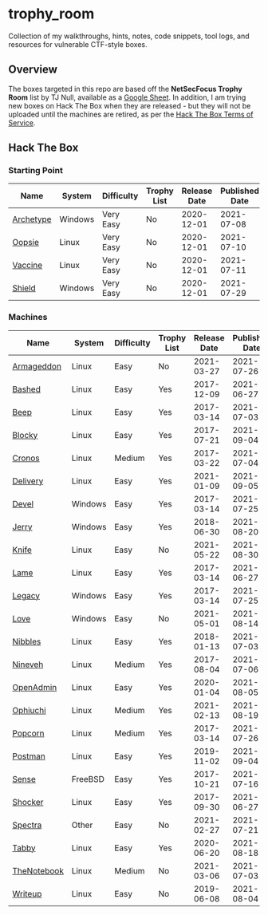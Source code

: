 # trophy_room

Collection of my walkthroughs, hints, notes, code snippets, tool logs, and resources for vulnerable CTF-style boxes.

## Overview

The boxes targeted in this repo are based off the **NetSecFocus Trophy Room** list by TJ Null, available as a [Google Sheet](https://docs.google.com/spreadsheets/d/1dwSMIAPIam0PuRBkCiDI88pU3yzrqqHkDtBngUHNCw8/htmlview). In addition, I am trying new boxes on Hack The Box when they are released - but they will not be uploaded until the machines are retired, as per the [Hack The Box Terms of Service](https://www.hackthebox.eu/tos).

## Hack The Box

### Starting Point

| Name | System | Difficulty | Trophy List | Release Date | Published Date |
| ---- |--------|------------|-------------|--------------|----------------|
| [Archetype](hackthebox/startingpoint/1_archetype) | Windows | Very Easy | No | 2020-12-01 | 2021-07-08 |
| [Oopsie](hackthebox/startingpoint/2_oopsie) | Linux | Very Easy | No | 2020-12-01 | 2021-07-10 |
| [Vaccine](hackthebox/startingpoint/3_vaccine) | Linux | Very Easy | No | 2020-12-01 | 2021-07-11 |
| [Shield](hackthebox/startingpoint/4_shield) | Windows | Very Easy | No | 2020-12-01 | 2021-07-29 |


### Machines

| Name | System | Difficulty | Trophy List | Release Date | Published Date |
| ---- |--------|------------|-------------|--------------|----------------|
| [Armageddon](hackthebox/machines/armageddon) | Linux | Easy | No | 2021-03-27 | 2021-07-26 |
| [Bashed](hackthebox/machines/bashed) | Linux | Easy | Yes | 2017-12-09 | 2021-06-27 |
| [Beep](hackthebox/machines/beep) | Linux | Easy | Yes | 2017-03-14 | 2021-07-03 |
| [Blocky](hackthebox/machines/blocky) | Linux | Easy | Yes | 2017-07-21 | 2021-09-04 |
| [Cronos](hackthebox/machines/cronos) | Linux | Medium | Yes | 2017-03-22 | 2021-07-04 |
| [Delivery](hackthebox/machines/delivery) | Linux | Easy | Yes | 2021-01-09 | 2021-09-05 |
| [Devel](hackthebox/machines/devel) | Windows | Easy | Yes | 2017-03-14 | 2021-07-25 |
| [Jerry](hackthebox/machines/jerry) | Windows | Easy | Yes | 2018-06-30 | 2021-08-20 |
| [Knife](hackthebox/machines/knife) | Linux | Easy | No | 2021-05-22 | 2021-08-30 |
| [Lame](hackthebox/machines/lame) | Linux | Easy | Yes | 2017-03-14 | 2021-06-27 |
| [Legacy](hackthebox/machines/legacy) | Windows | Easy | Yes | 2017-03-14 | 2021-07-25 |
| [Love](hackthebox/machines/love) | Windows | Easy | No | 2021-05-01 | 2021-08-14 |
| [Nibbles](hackthebox/machines/nibbles) | Linux | Easy | Yes | 2018-01-13 | 2021-07-03 |
| [Nineveh](hackthebox/machines/nineveh) | Linux | Medium | Yes | 2017-08-04 | 2021-07-06 |
| [OpenAdmin](hackthebox/machines/openadmin) | Linux | Easy | Yes | 2020-01-04 | 2021-08-05 |
| [Ophiuchi](hackthebox/machines/ophiuchi) | Linux | Medium | Yes | 2021-02-13 | 2021-08-19 |
| [Popcorn](hackthebox/machines/popcorn) | Linux | Medium | Yes | 2017-03-14 | 2021-07-26 |
| [Postman](hackthebox/machines/postman) | Linux | Easy | Yes | 2019-11-02 | 2021-09-04 |
| [Sense](hackthebox/machines/sense) | FreeBSD | Easy | Yes | 2017-10-21 | 2021-07-16 |
| [Shocker](hackthebox/machines/shocker) | Linux | Easy | Yes | 2017-09-30 | 2021-06-27 |
| [Spectra](hackthebox/machines/spectra) | Other | Easy | No | 2021-02-27 | 2021-07-21 |
| [Tabby](hackthebox/machines/tabby) | Linux | Easy | Yes | 2020-06-20 | 2021-08-18 |
| [TheNotebook](hackthebox/machines/thenotebook) | Linux | Medium | No | 2021-03-06 | 2021-07-03 |
| [Writeup](hackthebox/machines/writeup) | Linux | Easy | No | 2019-06-08 | 2021-08-04 |
